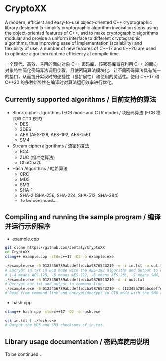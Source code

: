 # CryptoXX

A modern, efficient and easy-to-use object-oriented C++ cryptographic library designed to simplify cryptographic algorithm invocation steps using the object-oriented features of C++, and to make cryptographic algorithms modular and provide a uniform interface to different cryptographic algorithms, thus improving ease of implementation (scalability) and flexibility of use. A number of new features of C++17 and C++20 are used to optimize algorithm runtime efficiency at compile time.

一个现代、高效、易用的面向对象 C++ 密码库，该密码库旨在利用 C++ 的面向对象特性简化密码算法调用步骤，且使密码算法模块化、让不同密码算法具有统一的接口，从而提升实现时的便捷性（易扩展性）和使用的灵活性。使用 C++17 和 C++20 的多种新特性在编译时对算法运行效率进行优化。

## Currently supported algorithms / 目前支持的算法

- Block cipher algorithms (ECB mode and CTR mode) / 块密码算法 (ECB 模式和 CTR 模式)
  - DES
  - 3DES
  - AES (AES-128, AES-192, AES-256)
  - SM4
- Stream cipher algorithms / 流密码算法
  - RC4
  - ZUC (祖冲之算法)
  - ChaCha20
- Hash Algorithms / 哈希算法
  - CRC
  - MD5
  - SM3
  - SHA-1
  - SHA-2 (SHA-256, SHA-224, SHA-512, SHA-384)
  - To be continued...

## Compiling and running the sample program / 编译并运行示例程序

- example.cpp

```sh
git clone https://github.com/Jemtaly/CryptoXX
cd CryptoXX
clang++ example.cpp -std=c++17 -O2 -o example.exe
```

```sh
./example.exe -6 0123456789abcdeffedcba9876543210 -e -i in.txt -o out.txt
# Encrypt in.txt in ECB mode with the AES-192 algorithm and output to out.txt.
# (-4 means AES-128, -6 means AES-192, -8 means AES-256, -S means SM4, KEY and IV are entered in hexadecimal format)
./example.exe -6 0123456789abcdeffedcba9876543210 -d -i out.txt
# Decrypt out.txt and output to command line.
./example.exe -S 0123456789abcdeffedcba9876543210 -c 0123456789abcdeffedcba9876543210 -o out.txt
# Read from command line and encrypt/decrypt in CTR mode with the SM4 algorithm.
```

- hash.cpp

```sh
clang++ hash.cpp -std=c++17 -O2 -o hash.exe
```

```sh
cat in.txt | ./hash.exe
# Output the MD5 and SM3 checksums of in.txt.
```

## Library usage documentation / 密码库使用说明

To be continued...
